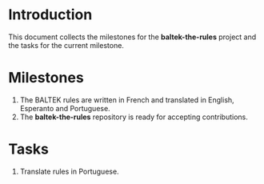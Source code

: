 # Introduction

This document collects the milestones for the **baltek-the-rules** project and the tasks for the current milestone.

# Milestones

1. The BALTEK rules are written in French and translated in English, Esperanto and Portuguese.
2. The **baltek-the-rules** repository is ready for accepting contributions.

# Tasks

1. Translate rules in Portuguese.